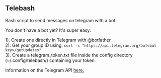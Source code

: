 ## Telebash

Bash script to send messages on telegram with a bot.<br>

You don't have a bot yet? It's super easy:<br>

1). Create one directly in Telegram with @botfather.<br>
2). Get your group ID using: `curl -s "https://api.telegram.org/bot<bot key>/getUpdates"`<br>
3). Create a telegram_token.txt file inside the config directory (~/.config/telebash/) containing your token.<br>

Information on the Telegram API [here.](https://core.telegram.org/bots/api)<br>
